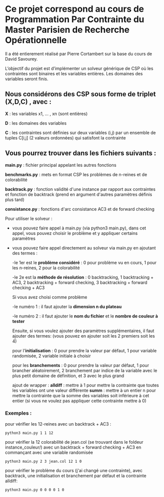 # Ce projet correspond au cours de Programmation Par Contrainte du Master Parisien de Recherche Opérationnelle
Il a été entierement réalisé par Pierre Cortambert sur la base du cours de David Savourey.

L’objectif du projet est d’implémenter un solveur générique de CSP où les contraintes sont binaires et les variables entières. 
Les domaines des variables seront finis. 

## Nous considérons des CSP sous forme de triplet (X,D,C) , avec :
**X** : les variables x1, ... , xn (sont entières)  

**D** : les domaines des variables 

**C** : les contraintes sont définies sur deux variables (i,j) par un ensemble de tuples C[i,j] (2 valeurs ordonnées) qui satisfont la contrainte

## Vous pourrez trouver dans les fichiers suivants :

**main.py** : fichier principal appelant les autres fonctions 

**benchmarks.py** : mets en format CSP les problèmes de n-reines et de colorabilité

**backtrack.py** : fonction validité d'une instance par rapport aux contraintes et fonction de backtrack (prend en argument d'autres paramètres définis plus tard)

**consistance.py** : fonctions d'arc consistance AC3 et de forward checking

Pour utiliser le solveur :

- vous pouvez faire appel à main.py (via python3 main.py), dans cet appel, vous pouvez choisir le problème et y appliquer certains paramètres

- vous pouvez faire appel directement au solveur via main.py en ajoutant des termes :
	
	-le 1er est le **problème considéré**    : 0 pour problème vu en cours, 1 pour les n-reines, 2 pour la colorabilité
    	
	-le 2e est la **méthode de résolution**  : 0 backtracking, 1 backtracking + AC3, 2 backtracking + forward checking, 3 backtracking + forward checking + AC3
    	
	Si vous avez choisi comme problème 
	
	-le numéro 1 : il faut ajouter la **dimension n du plateau**
    	
	-le numéro 2 : il faut ajouter le **nom du fichier** et le **nombre de couleur à tester**
    
    Ensuite, si vous voulez ajouter des paramètres supplémentaires, il faut ajouter des termes: (vous pouvez en ajouter soit les 2 premiers soit les 4)

	pour l'**initialisation** : 0 pour prendre la valeur par défaut, 1 pour variable randomisée, 2 variable initiale à choisir

	pour les **branchements** : 0 pour prendre la valeur par défaut, 1 pour brancher aléatoirement, 2 branchement par indice de la variable avec le plus petit domaine de définition, et 3 avec le plus grand
    	
	ajout de wrapper :
		**alldiff** : mettre à 1 pour mettre la contrainte que toutes les variables ont une valeur différente
    		**summ** : mettre à un entier n pour mettre la contrainte que la somme des variables soit inférieure à cet entier (si vous ne voulez pas appliquer cette contrainte mettre à 0)
    		
### Exemples :

pour vérifier les 12-reines avec un backtrack + AC3 :

	python3 main.py 1 1 12

pour vérifier la 12 colorabilité de jean.col (se trouvant dans le foldeur instance_couleur/) avec un backtrack + forward checking + AC3 en commançant avec une variable randomisée

	python3 main.py 2 3 jean.col 12 1 0

pour vérifier le problème du cours (j'ai changé une contrainte), avec backtrack, une initialisation et branchement par défaut et la contrainte alldiff:
	
	python3 main.py 0 0 0 0 1 0
